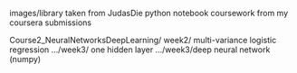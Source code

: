 images/library taken from JudasDie
python notebook coursework from my coursera submissions

Course2_NeuralNetworksDeepLearning/ week2/ multi-variance logistic regression
.../week3/ one hidden layer
.../week3/deep neural network (numpy)
